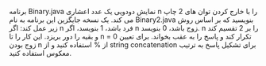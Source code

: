 برنامه Binary.java نمایش دودویی یک عدد اعشاری n را با خارج کردن توان های 2 چاپ می کند. یک نسخه جایگزین این برنامه به نام Binary2.java بنویسید که بر اساس روش زیر عمل کند: اگر n فرد باشد، 1 بنویسد، اگر n زوج باشد، 0 بنویسد. n را بر 2 تقسیم کند و بقیه را دور بریزد. این کار را تا n = 0 تکرار کند و پاسخ را به عقب بخواند. برای تعیین زوج بودن n از % استفاده کنید و از string concatenation برای تشکیل پاسخ به ترتیب معکوس استفاده کنید.
